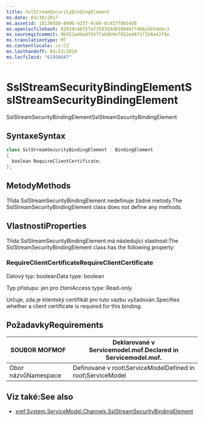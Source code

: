 ```yaml
---
title: SslStreamSecurityBindingElement
ms.date: 03/30/2017
ms.assetid: 18130d50-8996-4257-9c60-bc457f8654d8
ms.openlocfilehash: 83929c46f57af35932dd8399d4f74b6a5b5debc3
ms.sourcegitcommit: 9b552addadfb57fab0b9e7852ed4f1f1b8a42f8e
ms.translationtype: MT
ms.contentlocale: cs-CZ
ms.lasthandoff: 04/23/2019
ms.locfileid: "61956647"
---
```

# <a name="sslstreamsecuritybindingelement"></a><span data-ttu-id="79dec-102">SslStreamSecurityBindingElement</span><span class="sxs-lookup"><span data-stu-id="79dec-102">SslStreamSecurityBindingElement</span></span>
<span data-ttu-id="79dec-103">SslStreamSecurityBindingElement</span><span class="sxs-lookup"><span data-stu-id="79dec-103">SslStreamSecurityBindingElement</span></span>  
  
## <a name="syntax"></a><span data-ttu-id="79dec-104">Syntaxe</span><span class="sxs-lookup"><span data-stu-id="79dec-104">Syntax</span></span>  
  
```csharp
class SslStreamSecurityBindingElement : BindingElement  
{  
  boolean RequireClientCertificate;  
};  
```  
  
## <a name="methods"></a><span data-ttu-id="79dec-105">Metody</span><span class="sxs-lookup"><span data-stu-id="79dec-105">Methods</span></span>  
 <span data-ttu-id="79dec-106">Třída SslStreamSecurityBindingElement nedefinuje žádné metody.</span><span class="sxs-lookup"><span data-stu-id="79dec-106">The SslStreamSecurityBindingElement class does not define any methods.</span></span>  
  
## <a name="properties"></a><span data-ttu-id="79dec-107">Vlastnosti</span><span class="sxs-lookup"><span data-stu-id="79dec-107">Properties</span></span>  
 <span data-ttu-id="79dec-108">Třída SslStreamSecurityBindingElement má následující vlastnost:</span><span class="sxs-lookup"><span data-stu-id="79dec-108">The SslStreamSecurityBindingElement class has the following property:</span></span>  
  
### <a name="requireclientcertificate"></a><span data-ttu-id="79dec-109">RequireClientCertificate</span><span class="sxs-lookup"><span data-stu-id="79dec-109">RequireClientCertificate</span></span>  
 <span data-ttu-id="79dec-110">Datový typ: boolean</span><span class="sxs-lookup"><span data-stu-id="79dec-110">Data type: boolean</span></span>  
  
 <span data-ttu-id="79dec-111">Typ přístupu: jen pro čtení</span><span class="sxs-lookup"><span data-stu-id="79dec-111">Access type: Read-only</span></span>  
  
 <span data-ttu-id="79dec-112">Určuje, zda je klientský certifikát pro tuto vazbu vyžadován.</span><span class="sxs-lookup"><span data-stu-id="79dec-112">Specifies whether a client certificate is required for this binding.</span></span>  
  
## <a name="requirements"></a><span data-ttu-id="79dec-113">Požadavky</span><span class="sxs-lookup"><span data-stu-id="79dec-113">Requirements</span></span>  
  
|<span data-ttu-id="79dec-114">SOUBOR MOF</span><span class="sxs-lookup"><span data-stu-id="79dec-114">MOF</span></span>|<span data-ttu-id="79dec-115">Deklarované v Servicemodel.mof.</span><span class="sxs-lookup"><span data-stu-id="79dec-115">Declared in Servicemodel.mof.</span></span>|  
|---------|-----------------------------------|  
|<span data-ttu-id="79dec-116">Obor názvů</span><span class="sxs-lookup"><span data-stu-id="79dec-116">Namespace</span></span>|<span data-ttu-id="79dec-117">Definované v root\ServiceModel</span><span class="sxs-lookup"><span data-stu-id="79dec-117">Defined in root\ServiceModel</span></span>|  
  
## <a name="see-also"></a><span data-ttu-id="79dec-118">Viz také:</span><span class="sxs-lookup"><span data-stu-id="79dec-118">See also</span></span>

- <xref:System.ServiceModel.Channels.SslStreamSecurityBindingElement>

